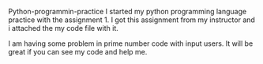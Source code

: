 Python-programmin-practice
I started my python programming language practice with the assignment 1. I got this assignment from my instructor and i attached the my code file with it.

I am having some problem in prime number code with input users. It will be great if you can see my code and help me.
